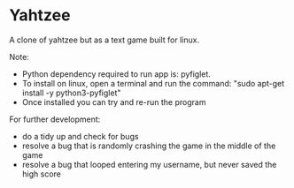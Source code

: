 # Yahtzee
A clone of yahtzee but as a text game built for linux. 

Note:
- Python dependency required to run app is: pyfiglet. 
- To install on linux, open a terminal and run the command: "sudo apt-get install -y python3-pyfiglet"
- Once installed you can try and re-run the program


For further development:
- do a tidy up and check for bugs
- resolve a bug that is randomly crashing the game in the middle of the game
- resolve a bug that looped entering my username, but never saved the high score
